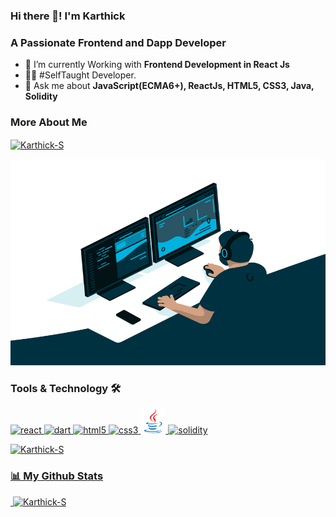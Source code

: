 ### Hi there 👋! I'm Karthick
### A Passionate Frontend and Dapp Developer

<!-- <p align="left"> <img src="https://komarev.com/ghpvc/?username=KarthickSakthi&label=Profile%20views&color=0e75b6&style=flat" alt="Karthick-S" /> -->

- 🌱 I’m currently Working with **Frontend Development in React Js**
- 👨‍💻 #SelfTaught Developer.
- 💬 Ask me about **JavaScript(ECMA6+), ReactJs, HTML5, CSS3, Java, Solidity**

### More About Me

<a href="https://www.linkedin.com/in/karthick-s-/" target="blank"><img align="center" src="https://raw.githubusercontent.com/rahuldkjain/github-profile-readme-generator/master/src/images/icons/Social/linked-in-alt.svg" alt="Karthick-S" height="30" width="40" /></a>

<p align="center" > <img  width="600" height="330" alt="GIF" src="https://raw.githubusercontent.com/KarthickSakthi/KarthickSakthi/master/Let'scode.gif"/></p>

### Tools & Technology 🛠

<p align="left"> <a href="https://reactjs.org/" target="_blank"> <img src="https://upload.wikimedia.org/wikipedia/commons/thumb/a/a7/React-icon.svg/2300px-React-icon.svg.png" alt="react" width="40" height="40"/> </a> <a href="https://developer.mozilla.org/en-US/docs/Web/JavaScript" target="_blank"> <img src="https://www.freepnglogos.com/uploads/javascript-png/javascript-logo-hq-png-1.png" alt="dart" width="40" height="40"/> </a> <a href="https://html.com/" target="_blank"> <img src="https://upload.wikimedia.org/wikipedia/commons/thumb/6/61/HTML5_logo_and_wordmark.svg/2048px-HTML5_logo_and_wordmark.svg.png" alt="html5" width="40" height="40"/> </a> <a href="https://www.w3.org/Style/CSS/Overview.en.html" target="_blank"> <img src="https://upload.wikimedia.org/wikipedia/commons/thumb/d/d5/CSS3_logo_and_wordmark.svg/1200px-CSS3_logo_and_wordmark.svg.png" alt="css3" width="40" height="40"/> </a><a href="https://www.java.com" target="_blank"> <img src="https://raw.githubusercontent.com/devicons/devicon/master/icons/java/java-original.svg" alt="java" width="40" height="40"/> </a> <a href="https://docs.soliditylang.org/en/v0.6.11/index.html" target="_blank"> <img src="https://plugins.jetbrains.com/files/9475/167096/icon/pluginIcon.svg" alt="solidity" width="40" height="40"/> </p>
  
<p display="flex" width="1000"> 
<p ><img align="bottom" style="width:50%" src="https://github-readme-stats.vercel.app/api/top-langs?username=KarthickSakthi&show_icons=true&locale=en&layout=compact" alt="Karthick-S" /></p>
 
### 📊 My Github Stats
<p>&nbsp;<img  style="width:50%" src="https://github-readme-stats.vercel.app/api?username=KarthickSakthi&show_icons=true&locale=en" alt="Karthick-S"/> </p>
</p> 
